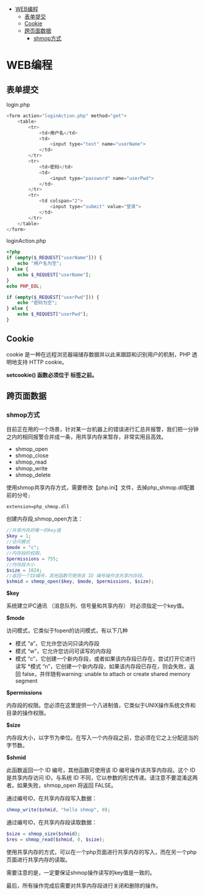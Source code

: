 <!-- TOC -->

- [WEB编程](#web编程)
    - [表单提交](#表单提交)
    - [Cookie](#cookie)
    - [跨页面数据](#跨页面数据)
        - [shmop方式](#shmop方式)

<!-- /TOC -->

<a id="markdown-web编程" name="web编程"></a>
# WEB编程

<a id="markdown-表单提交" name="表单提交"></a>
## 表单提交

login.php
```php
<form action="loginAction.php" method="get">
    <table>
        <tr>
            <td>用户名</td>
            <td>
                <input type="text" name="userName">
            </td>
        </tr>
        <tr>
            <td>密码</td>
            <td>
                <input type="password" name="userPwd">
            </td>
        </tr>
        <tr>
            <td colspan="2">
                <input type="submit" value="登录">
            </td>
        </tr>
    </table>
</form>
```

loginAction.php
```php
<?php
if (empty($_REQUEST["userName"])) {
    echo "用户名为空";
} else {
    echo $_REQUEST["userName"];
}
echo PHP_EOL;

if (empty($_REQUEST["userPwd"])) {
    echo "密码为空";
} else {
    echo $_REQUEST["userPwd"];
}
```

<a id="markdown-cookie" name="cookie"></a>
## Cookie
cookie 是一种在远程浏览器端储存数据并以此来跟踪和识别用户的机制，PHP 透明地支持 HTTP cookie。

**setcookie() 函数必须位于 <html> 标签之前。**

<a id="markdown-跨页面数据" name="跨页面数据"></a>
## 跨页面数据

<a id="markdown-shmop方式" name="shmop方式"></a>
### shmop方式
目前正在用的一个场景，针对某一台机器上的错误进行汇总并报警，我们把一分钟之内的相同报警合并成一条，用共享内存来暂存，非常实用且高效。

* shmop_open
* shmop_close
* shmop_read
* shmop_write
* shmop_delete

使用shmop共享内存方式，需要修改【php.ini】文件，去掉php_shmop.dll配置前的分号`;`
```shell
extension=php_shmop.dll
```


创建内存段,shmop_open方法：

```php
//共享内存的唯一的key值
$key = 1;
//访问模式
$mode = "c";
//内存段的权限。
$permissions = 755;
//内存段大小
$size = 1024;
//返回一个ID编号，其他函数可使用该 ID 编号操作该共享内存段。
$shmid = shmop_open($key, $mode, $permissions, $size);
```
**$key**

系统建立IPC通讯 （消息队列、信号量和共享内存） 时必须指定一个key值。

**$mode**

访问模式，它类似于fopen的访问模式，有以下几种

* 模式 “a”，它允许您访问只读内存段
* 模式 “w”，它允许您访问可读写的内存段
* 模式 “c”，它创建一个新内存段，或者如果该内存段已存在，尝试打开它进行读写 *模式 “n”，它创建一个新内存段，如果该内存段已存在，则会失败，返回 false，并伴随有warning: unable to attach or create shared memory segment

**$permissions**

内存段的权限。您必须在这里提供一个八进制值，它类似于UNIX操作系统文件和目录的操作权限。

**$size**

内存段大小，以字节为单位。在写入一个内存段之前，您必须在它之上分配适当的字节数。

**$shmid**

此函数返回一个 ID 编号，其他函数可使用该 ID 编号操作该共享内存段。这个 ID 是共享内存访问 ID，与系统 ID 不同，它以参数的形式传递。请注意不要混淆这两者。如果失败，shmop_open 将返回 FALSE。


通过编号ID，在共享内存段写入数据：
```php
shmop_write($shmid, "hello shmop", 0);
```

通过编号ID，在共享内存段读取数据：
```php
$size = shmop_size($shmid);
$res = shmop_read($shmid, 0, $size);
```

使用共享内存的方式，可以在一个php页面进行共享内存的写入，而在另一个php页面进行共享内存的读取。

需要注意的是，一定要保证shmop操作读写的key值是一致的。

最后，所有操作完成后需要对共享内存段进行关闭和删除的操作。




